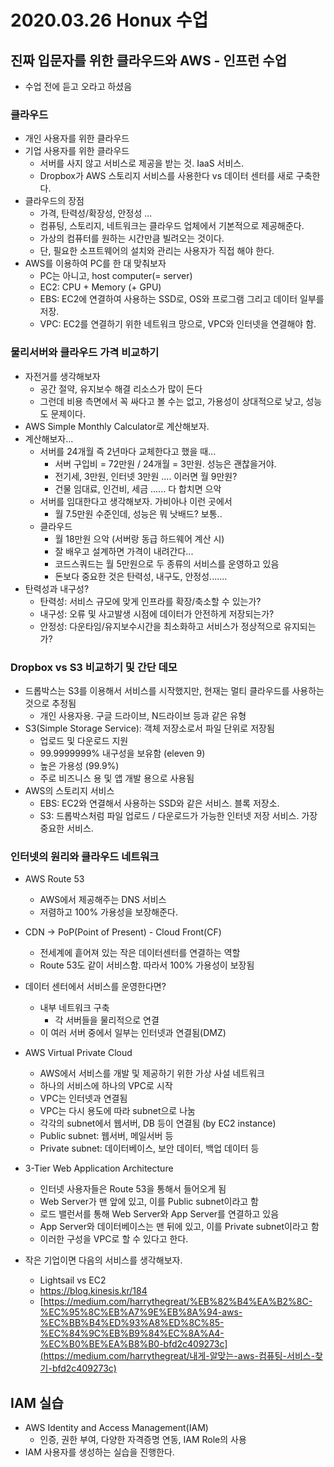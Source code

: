 # 2020.03.26 Honux 수업

## 진짜 입문자를 위한 클라우드와 AWS - 인프런 수업

* 수업 전에 듣고 오라고 하셨음

### 클라우드

* 개인 사용자를 위한 클라우드
* 기업 사용자를 위한 클라우드
  * 서버를 사지 않고 서비스로 제공을 받는 것. IaaS 서비스.
  * Dropbox가 AWS 스토리지 서비스를 사용한다 vs 데이터 센터를 새로 구축한다.
* 클라우드의 장점
  * 가격, 탄력성/확장성, 안정성 ...
  * 컴퓨팅, 스토리지, 네트워크는 클라우드 업체에서 기본적으로 제공해준다.
  * 가상의 컴퓨터를 원하는 시간만큼 빌려오는 것이다.
  * 단, 필요한 소프트웨어의 설치와 관리는 사용자가 직접 해야 한다.
* AWS를 이용하여 PC를 한 대 맞춰보자
  * PC는 아니고, host computer(= server)
  * EC2: CPU + Memory (+ GPU)
  * EBS: EC2에 연결하여 사용하는 SSD로, OS와 프로그램 그리고 데이터 일부를 저장.
  * VPC: EC2를 연결하기 위한 네트워크 망으로, VPC와 인터넷을 연결해야 함.

### 물리서버와 클라우드 가격 비교하기

* 자전거를 생각해보자
  * 공간 절약, 유지보수 해결 리소스가 많이 든다
  * 그런데 비용 측면에서 꼭 싸다고 볼 수는 없고, 가용성이 상대적으로 낮고, 성능도 문제이다.
* AWS Simple Monthly Calculator로 계산해보자.
* 계산해보자...
  * 서버를 24개월 즉 2년마다 교체한다고 했을 때...
    * 서버 구입비 = 72만원 / 24개월 = 3만원. 성능은 괜찮을거야.
    * 전기세, 3만원, 인터넷 3만원 .... 이러면 월 9만원?
    * 건물 임대료, 인건비, 세금 ...... 다 합치면 으악
  * 서버를 임대한다고 생각해보자. 가비아나 이런 곳에서
    * 월 7.5만원 수준인데, 성능은 뭐 낫배드? 보통..
  * 클라우드
    * 월 18만원 으악 (서버랑 동급 하드웨어 계산 시)
    * 잘 배우고 설계하면 가격이 내려간다...
    * 코드스쿼드는 월 5만원으로 두 종류의 서비스를 운영하고 있음
    * 돈보다 중요한 것은 탄력성, 내구도, 안정성.......
* 탄력성과 내구성?
  * 탄력성: 서비스 규모에 맞게 인프라를 확장/축소할 수 있는가?
  * 내구성: 오류 및 사고발생 시점에 데이터가 안전하게 저장되는가?
  * 안정성: 다운타임/유지보수시간을 최소화하고 서비스가 정상적으로 유지되는가?

### Dropbox vs S3 비교하기 및 간단 데모

* 드롭박스는 S3를 이용해서 서비스를 시작했지만, 현재는 멀티 클라우드를 사용하는 것으로 추정됨
  * 개인 사용자용. 구글 드라이브, N드라이브 등과 같은 유형
* S3(Simple Storage Service): 객체 저장소로서 파일 단위로 저장됨
  * 업로드 및 다운로드 지원
  * 99.9999999% 내구성을 보유함 (eleven 9)
  * 높은 가용성 (99.9%)
  * 주로 비즈니스 용 및 앱 개발 용으로 사용됨
* AWS의 스토리지 서비스
  * EBS: EC2와 연결해서 사용하는 SSD와 같은 서비스. 블록 저장소.
  * S3: 드롭박스처럼 파일 업로드 / 다운로드가 가능한 인터넷 저장 서비스. 가장 중요한 서비스.

### 인터넷의 원리와 클라우드 네트워크

* AWS Route 53
  * AWS에서 제공해주는 DNS 서비스
  * 저렴하고 100% 가용성을 보장해준다.
* CDN -> PoP(Point of Present) - Cloud Front(CF)
  * 전세계에 흩어져 있는 작은 데이터센터를 연결하는 역할
  * Route 53도 같이 서비스함. 따라서 100% 가용성이 보장됨

* 데이터 센터에서 서비스를 운영한다면?
  * 내부 네트워크 구축
    * 각 서버들을 물리적으로 연결
  * 이 여러 서버 중에서 일부는 인터넷과 연결됨(DMZ)
* AWS Virtual Private Cloud
  * AWS에서 서비스를 개발 및 제공하기 위한 가상 사설 네트워크
  * 하나의 서비스에 하나의 VPC로 시작
  * VPC는 인터넷과 연결됨
  * VPC는 다시 용도에 따라 subnet으로 나눔
  * 각각의 subnet에서 웹서버, DB 등이 연결됨 (by EC2 instance)
  * Public subnet: 웹서버, 메일서버 등
  * Private subnet: 데이터베이스, 보안 데이터, 백업 데이터 등
* 3-Tier Web Application Architecture
  * 인터넷 사용자들은 Route 53을 통해서 들어오게 됨
  * Web Server가 맨 앞에 있고, 이를 Public subnet이라고 함
  * 로드 밸런서를 통해 Web Server와 App Server를 연결하고 있음
  * App Server와 데이터베이스는 맨 뒤에 있고, 이를 Private subnet이라고 함
  * 이러한 구성을 VPC로 할 수 있다고 한다.
* 작은 기업이면 다음의 서비스를 생각해보자.
  * Lightsail vs EC2
  * https://blog.kinesis.kr/184
  * [https://medium.com/harrythegreat/%EB%82%B4%EA%B2%8C-%EC%95%8C%EB%A7%9E%EB%8A%94-aws-%EC%BB%B4%ED%93%A8%ED%8C%85-%EC%84%9C%EB%B9%84%EC%8A%A4-%EC%B0%BE%EA%B8%B0-bfd2c409273c](https://medium.com/harrythegreat/내게-알맞는-aws-컴퓨팅-서비스-찾기-bfd2c409273c)

## IAM 실습

* AWS Identity and Access Management(IAM)
  * 인증, 권한 부여, 다양한 자격증명 연동, IAM Role의 사용
* IAM 사용자를 생성하는 실습을 진행한다.

